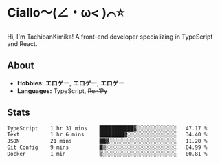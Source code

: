 # Ciallo～(∠・ω< )⌒⭐️

Hi, I'm TachibanKimika! A front-end developer specializing in TypeScript and React.

## About
- **Hobbies:** **エロゲー**, **エロゲー**, **エロゲー**
- **Languages:** TypeScript, ~~Ren’Py~~

## Stats
<!--START_SECTION:waka-->

```txt
TypeScript    1 hr 31 mins    ███████████▓░░░░░░░░░░░░░   47.17 %
Text          1 hr 6 mins     ████████▓░░░░░░░░░░░░░░░░   34.40 %
JSON          21 mins         ██▓░░░░░░░░░░░░░░░░░░░░░░   11.20 %
Git Config    9 mins          █▒░░░░░░░░░░░░░░░░░░░░░░░   04.99 %
Docker        1 min           ▒░░░░░░░░░░░░░░░░░░░░░░░░   00.81 %
```

<!--END_SECTION:waka-->

<!-- ![Metrics](https://metrics.lecoq.io/TachibanaKimika?template=classic&base.activity=0&base.community=0&base.repositories=0&languages=1&isocalendar=1&isocalendar.duration=half-year&languages.limit=8&languages.sections=most-used&languages.colors=github&languages.threshold=0%25&languages.indepth=false&languages.recent.load=300&languages.recent.days=14&config.timezone=Asia%2FShanghai)
 -->
